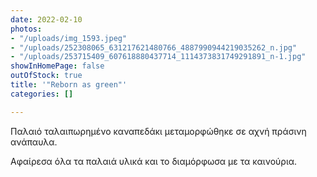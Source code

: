 ```yaml
---
date: 2022-02-10
photos:
- "/uploads/img_1593.jpeg"
- "/uploads/252308065_631217621480766_4887990944219035262_n.jpg"
- "/uploads/253715409_607618880437714_1114373831749291891_n-1.jpg"
showInHomePage: false
outOfStock: true
title: '"Reborn as green"'
categories: []

---
```

Παλαιό ταλαιπωρημένο καναπεδάκι μεταμορφώθηκε σε αχνή πράσινη ανάπαυλα.

Αφαίρεσα όλα τα παλαιά υλικά και το διαμόρφωσα με τα καινούρια.